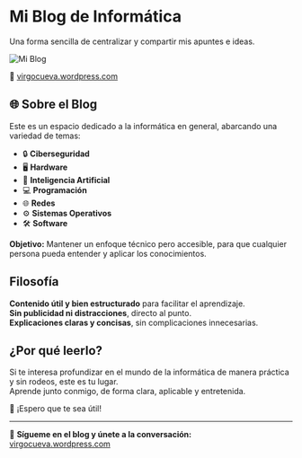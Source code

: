 # Mi Blog de Informática  
Una forma sencilla de centralizar y compartir mis apuntes e ideas.  

![Mi Blog](https://encrypted-tbn0.gstatic.com/images?q=tbn:ANd9GcQ42DHIiz35PDSsQ48-f0dpuvedj3aDe4zyYf0cLJzri0mLHWCXNtqb4uVePTYyRCgJLNI&usqp=CAU)

🔗 [virgocueva.wordpress.com](https://virgocueva.wordpress.com/)  

## 🌐 Sobre el Blog  
Este es un espacio dedicado a la informática en general, abarcando una variedad de temas:

- 🔒 **Ciberseguridad**  
- 🖥 **Hardware**  
- 🤖 **Inteligencia Artificial**  
- 💻 **Programación**  
- 🌐 **Redes**  
- ⚙️ **Sistemas Operativos**  
- 🛠 **Software**  

**Objetivo:** Mantener un enfoque técnico pero accesible, para que cualquier persona pueda entender y aplicar los conocimientos.  

##  Filosofía  
**Contenido útil y bien estructurado** para facilitar el aprendizaje.  
**Sin publicidad ni distracciones**, directo al punto.  
**Explicaciones claras y concisas**, sin complicaciones innecesarias.  

## ¿Por qué leerlo?  
Si te interesa profundizar en el mundo de la informática de manera práctica y sin rodeos, este es tu lugar.  
Aprende junto conmigo, de forma clara, aplicable y entretenida.  

💙 ¡Espero que te sea útil!  

---  
📢 **Sígueme en el blog y únete a la conversación:** [virgocueva.wordpress.com](https://virgocueva.wordpress.com/)
